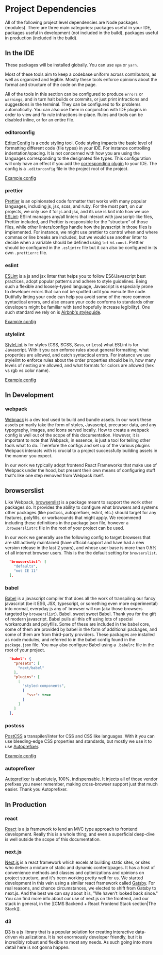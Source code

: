 # Project Dependencies

All of the following project level dependencies are Node packages (modules).  There are three main categories: packages useful in your IDE, packages useful in development (not included in the build), packages useful in production (included in the build).

## In the IDE

These packages will be installed globally.  You can use `npm` or `yarn`.  

Most of these tools aim to keep a codebase uniform across contributors, as well as organized and legible.  Mostly these tools enforce opinions about the format and structure of the code on the page.

All of the tools in this section can be configured to produce `errors` or `warnings`, and in turn halt builds or commits, or just print infractions and suggestions in the terminal. They can be configured to fix problems automatically. You can also use them in conjunction with IDE plugins in order to view and fix rule infractions in-place. Rules and tools can be disabled inline, or for an entire file.

### editorconfig

[EditorConfig](https://editorconfig.org/) is a code styling tool.  Code styling impacts the basic level of formatting different code (file types) in your IDE.  For instance controlling indentation/spacing. It is not concerned with how you are using the languages corresponding to the designated file types.  This configuration will only have an effect if you add the [corresponding plugin](https://editorconfig.org/#download) to your IDE.  The config is a `.editorconfig` file in the project root of the project.

[Example config](editor-config-example.md)

### prettier

[Prettier](https://prettier.io/) is an opinionated code formatter that works with many popular languages, including js, jsx, scss, and ruby. For the most part, on our projects, we only use it for js and jsx, and its use is knit into how we use [ESLint](https://eslint.org/): ESlint manages any/all linters that interact with javascript-like files, Prettier included, and Prettier is responsible for the "structure" of those files, while other linters/configs handle how the javascript in those files is implemented.  For instance, we might use prettier to control when and where commas or line breaks are included, but we would use another linter to decide when a variable should be defined using `let` vs `const`.  Prettier should be configured in the `.eslintrc` file but it can also be configured in its own `.prettierrc` file.

### eslint

[ESLint](https://eslint.org/) is a js and jsx linter that helps you to follow ES6/Javascript best practices, adopt popular patterns and adhere to style guidelines. Being such a flexible and loosely-typed language, Javascript is especially prone to developer errors that can not be spotted until you execute the code.  Dutifully linting your code can help you avoid some of the more common syntactical errors, and also ensure your code conforms to standards other developers might be familiar with (and hopefully increase legibility). One such standard we rely on is [Airbnb's styleguide](https://github.com/airbnb/javascript).

[Example config](eslint-config-example.md)

### stylelint

[StyleLint](https://stylelint.io) is for styles (CSS, SCSS, Sass, or Less) what ESLint is for Javascript.  With it you can enforce rules about general formatting, what properties are allowed, and catch syntactical errors.  For instance we use stylelint to enforce rules about the order properties should be in, how many levels of nesting are allowed, and what formats for colors are allowed (hex vs rgb vs color name).

[Example config](stylelint-config-example.md)

## In Development

### webpack

[Webpack](https://webpack.js.org/) is a dev tool used to build and bundle assets.  In our work these assets primarily take the form of styles, Javascript, precursor data, and any typography, images, and icons served locally.  How to create a webpack config is well out of the scope of this documentation. However, it is important to note that Webpack, in essence, is just a tool for telling other tools what to do.  Therefore the configs and set up of the various plugins Webpack interacts with is crucial to a project successfully building assets in the manner you expect.  

In our work we typically adopt frontend React Frameworks that make use of Webpack under the hood, but present their own means of configuring stuff that's like one step removed from Webpack itself.

## browserslist

Like Webpack, [browserslist](https://github.com/browserslist/browserslist) is a package meant to support the work other packages do.  It provides the ability to configure what browsers and systems other packages (like postcss, autoprefixer, eslint, etc.) should target for any features, polyfills, or workarounds that might apply.  We recommend including these definitions in the package.json file, however a `.browserslistrc` file in the root of your project can be used.

In our work we generally use the following config to target browsers that are still actively maintained (have official support and have had a new version release in the last 2 years), and whose user base is more than 0.5% of all internet browser users. This is the the default setting for `browserslist`.

```json
  "browserslist": [
    "defaults",
    "not IE 11"
  ],
```

### babel

[Babel](https://babeljs.io/) is a javascript compiler that does all the work of transpiling our fancy javascript (be it ES6, JSX, typescript, or something even more experimental) into normal, everyday js any ol' browser will run (aka those browsers targeted by `browserslist`).  Babel. sweet sweet Babel.  Thank you for the gift of modern javascript.  Babel pulls all this off using lots of special workarounds and polyfills.  Some of these are included in the babel core, some of them are provided by babel in the form of additional packages, and some of them are from third-party providers.  These packages are installed as node modules, and referred to in the babel config found in the `package.json` file.  You may also configure Babel using a `.babelrc` file in the root of your project.

```json
  "babel": {
    "presets": [
      "next/babel"
    ],
    "plugins": [
      [
        "styled-components",
        {
          "ssr": true
        }
      ]
    ]
  },
```

### postcss

[PostCSS](https://github.com/postcss/postcss) a transpiler/linter for CSS and CSS like languages. With it you can use bleeding-edge CSS properties and standards, but mostly we use it to use [Autoprefixer](https://github.com/postcss/autoprefixer).

[Example config](postcss-config-example.md)

### autoprefixer

[Autoprefixer](https://github.com/postcss/autoprefixer) is absolutely, 100%, indispensable. It injects all of those vendor prefixes you never remember, making cross-browser support just that much easier. Thank you Autoprefixer.

## In Production

### react

[React](https://reactjs.org/) is a js framework to lend an MVC type approach to frontend development.  Really this is a whole thing, and even a superficial deep-dive is well outside the scope of this documentation.

### next.js

[Next.js](https://nextjs.org/) is a react framework which excels at building static sites, or sites who deliver a mixture of static and dynamic content/pages.  It has a host of convenience methods and classes and optimizations and opinions on project structure, and it's been working pretty well for us.  We started development in this vein using a similar react framework called [Gatsby](https://www.gatsbyjs.com/).  For real reasons, and chance circumstances, we elected to shift from Gatsby to next.js.  And the best we can say about it is, "We haven't looked back since."  You can find more info about our use of next.js on the frontend, and our stack in general, in the [[CMS Backend + React Frontend Stack section|The Stack]].

### d3

[D3](https://d3js.org/) is a js library that is a popular solution for creating interactive data-driven visualizations. It is not enormously developer friendly, but it is incredibly robust and flexible to most any needs. As such going into more detail here is not gonna happen.